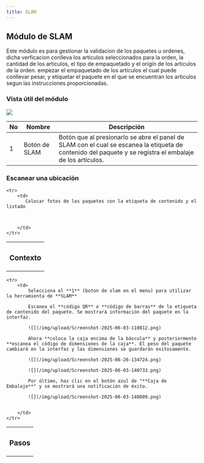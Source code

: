 ```yaml
---
title: SLAM
---
```


## Módulo de SLAM

Este módulo es para gestionar la validacion de los paquetes u ordenes, dicha verficacion conlleva los articulos
 seleccionados para la orden, la cantidad de los articulos, el tipo de empaquetado y el origin de los articulos
  de la orden. empezar el empaquetado de los artículos el cual puede conllevar pesar, y etiquetar el paquete en el que se encuentran los articulos
  segun las instrucciones proporcionadas.

### Vista útil del módulo
![](/img/upload/Screenshot-2025-06-03-122324.png)


| No | Nombre | Descripción |
|----|--------|-------------|
| 1  | Botón de SLAM | Botón que al presionarlo se abre el panel de SLAM con el cual se escanea la etiqueta de contenido del paquete y se registra el embalaje de los artículos. |


### Escanear una ubicación
<table>
    <tr>
        <th><h3>Contexto</h3></th>
    </tr>

    <tr>
        <td>
           Colocar fotos de los paquetes con la etiqueta de contenido y el listado
            


        </td>
    </tr>
</table>

<table>
    <tr>
        <th><h3>Pasos</h3></th>
    </tr>

    <tr>
        <td>
            Selecciona el **1** (boton de slam en el menu) para utilizar la herramienta de **SLAM**

            Escanea el **código QR** o **código de barras** de la etiqueta de contenido del paquete. Se mostrará información del paquete en la interfaz.

            ![](/img/upload/Screenshot-2025-06-03-110812.png)

            Ahora **coloca la caja encima de la báscula** y posteriormente **escanea el código de dimensiones de la caja**. El peso del paquete cambiará en la interfaz y las dimensiones se guardarán exitosamente.
            
            ![](/img/upload/Screenshot-2025-06-26-134724.png)

            ![](/img/upload/Screenshot-2025-06-03-140733.png)

            Por último, haz clic en el botón azul de "**Caja de Embalaje**" y se mostrará una notificación de éxito.

            ![](/img/upload/Screenshot-2025-06-03-140809.png)


        </td>
    </tr>
</table>